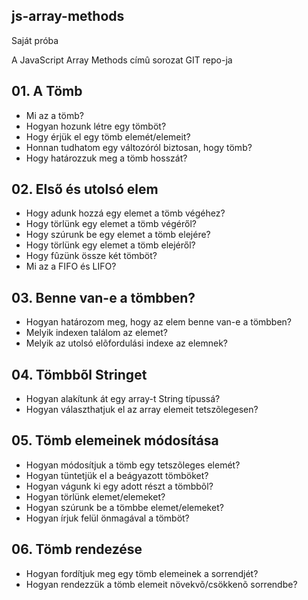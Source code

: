 ## js-array-methods

Saját próba


A JavaScript Array Methods címû sorozat GIT repo-ja

## 01. A Tömb

- Mi az a tömb?
- Hogyan hozunk létre egy tömböt?
- Hogy érjük el egy tömb elemét/elemeit?
- Honnan tudhatom egy változóról biztosan, hogy tömb?
- Hogy határozzuk meg a tömb hosszát?

## 02. Első és utolsó elem

- Hogy adunk hozzá egy elemet a tömb végéhez?
- Hogy törlünk egy elemet a tömb végéről?
- Hogy szúrunk be egy elemet a tömb elejére?
- Hogy törlünk egy elemet a tömb elejéről?
- Hogy fûzünk össze két tömböt?
- Mi az a FIFO és LIFO?

## 03. Benne van-e a tömbben?

- Hogyan határozom meg, hogy az elem benne van-e a tömbben?
- Melyik indexen találom az elemet?
- Melyik az utolsó elõfordulási indexe az elemnek?

## 04. Tömbbõl Stringet

- Hogyan alakítunk át egy array-t String típussá?
- Hogyan választhatjuk el az array elemeit tetszõlegesen?

## 05. Tömb elemeinek módosítása

- Hogyan módosítjuk a tömb egy tetszõleges elemét?
- Hogyan tüntetjük el a beágyazott tömböket?
- Hogyan vágunk ki egy adott részt a tömbbõl?
- Hogyan törlünk elemet/elemeket?
- Hogyan szúrunk be a tömbbe elemet/elemeket?
- Hogyan írjuk felül önmagával a tömböt?

## 06. Tömb rendezése

- Hogyan fordítjuk meg egy tömb elemeinek a sorrendjét?
- Hogyan rendezzük a tömb elemeit növekvõ/csökkenõ sorrendbe?
